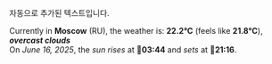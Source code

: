 
자동으로 추가된 텍스트입니다.

<!--START_SECTION:weather:moscow-->
Currently in **Moscow** (RU), the weather is: **22.2°C** (feels like **21.8°C**), ***overcast clouds***<br/>
On *June 16, 2025*, the *sun rises* at 🌅**03:44** and *sets* at 🌇**21:16**.
<!--END_SECTION:weather-->
